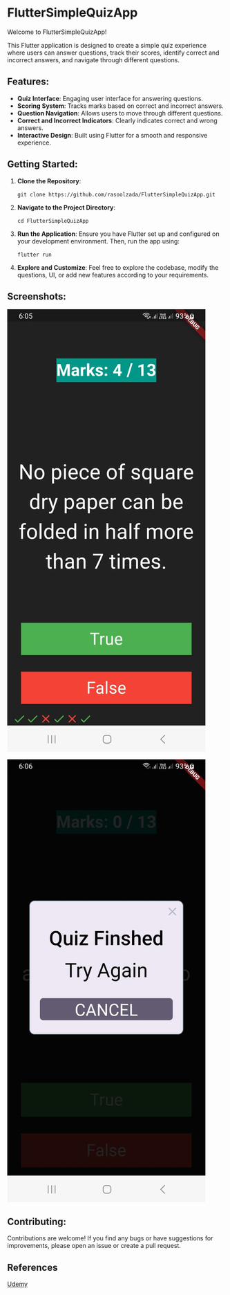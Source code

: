 # FlutterSimpleQuizApp

Welcome to FlutterSimpleQuizApp!

This Flutter application is designed to create a simple quiz experience where users can answer questions, track their scores, identify correct and incorrect answers, and navigate through different questions.

## Features:

- **Quiz Interface**: Engaging user interface for answering questions.
- **Scoring System**: Tracks marks based on correct and incorrect answers.
- **Question Navigation**: Allows users to move through different questions.
- **Correct and Incorrect Indicators**: Clearly indicates correct and wrong answers.
- **Interactive Design**: Built using Flutter for a smooth and responsive experience.

## Getting Started:

1. **Clone the Repository**:
   ```
   git clone https://github.com/rasoolzada/FlutterSimpleQuizApp.git
   ```

2. **Navigate to the Project Directory**:
   ```
   cd FlutterSimpleQuizApp
   ```

3. **Run the Application**:
   Ensure you have Flutter set up and configured on your development environment. Then, run the app using:
   ```
   flutter run
   ```

4. **Explore and Customize**:
   Feel free to explore the codebase, modify the questions, UI, or add new features according to your requirements.

## Screenshots:

![Home Screen](sample_images/image1.jpg)

![Quiz Finished Alert](sample_images/image2.jpg)

## Contributing:

Contributions are welcome! If you find any bugs or have suggestions for improvements, please open an issue or create a pull request.

## References
[Udemy](https://www.udemy.com/course/flutter-bootcamp-with-dart)